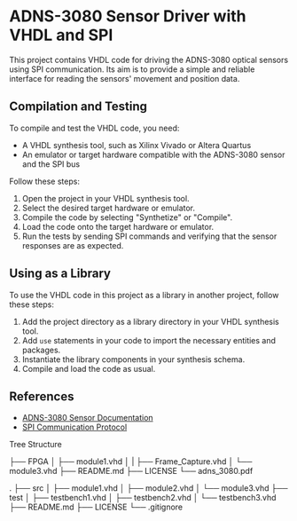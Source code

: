 # ADNS-3080 Sensor Driver with VHDL and SPI

This project contains VHDL code for driving the ADNS-3080 optical sensors using SPI communication. Its aim is to provide a simple and reliable interface for reading the sensors' movement and position data.

## Compilation and Testing

To compile and test the VHDL code, you need:

- A VHDL synthesis tool, such as Xilinx Vivado or Altera Quartus
- An emulator or target hardware compatible with the ADNS-3080 sensor and the SPI bus

Follow these steps:

1. Open the project in your VHDL synthesis tool.
2. Select the desired target hardware or emulator.
3. Compile the code by selecting "Synthetize" or "Compile".
4. Load the code onto the target hardware or emulator.
5. Run the tests by sending SPI commands and verifying that the sensor responses are as expected.

## Using as a Library

To use the VHDL code in this project as a library in another project, follow these steps:

1. Add the project directory as a library directory in your VHDL synthesis tool.
2. Add `use` statements in your code to import the necessary entities and packages.
3. Instantiate the library components in your synthesis schema.
4. Compile and load the code as usual.

## References

- [ADNS-3080 Sensor Documentation](https://github.com/rppouill/ADNS-3080/blob/main/adns_3080.pdf)
- [SPI Communication Protocol](https://en.wikipedia.org/wiki/Serial_Peripheral_Interface)


Tree Structure

├── FPGA 
│   ├── module1.vhd 
│   |	├── Frame_Capture.vhd 
│   └── module3.vhd 
├── README.md 
├── LICENSE 
└── adns_3080.pdf 

.
├── src
│   ├── module1.vhd
│   ├── module2.vhd
│   └── module3.vhd
├── test
│   ├── testbench1.vhd
│   ├── testbench2.vhd
│   └── testbench3.vhd
├── README.md
├── LICENSE
└── .gitignore

